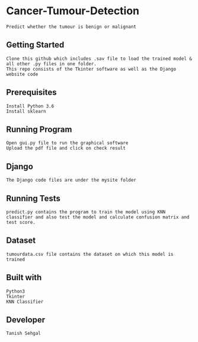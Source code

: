 # Cancer-Tumour-Detection

	Predict whether the tumour is benign or malignant

## Getting Started

	Clone this github which includes .sav file to load the trained model & all other .py files in one folder.
	This repo consists of the Tkinter software as well as the Django website code
	

## Prerequisites

	Install Python 3.6 
	Install sklearn

## Running Program
	Open gui.py file to run the graphical software
	Upload the pdf file and click on check result
## Django
	The Django code files are under the mysite folder
	
## Running Tests
	predict.py contains the program to train the model using KNN classifier and also test the model and calculate confusion matrix and test score.

## Dataset
	tumourdata.csv file contains the dataset on which this model is trained

## Built with 
	Python3
	Tkinter
	KNN Classifier

## Developer
	Tanish Sehgal 

